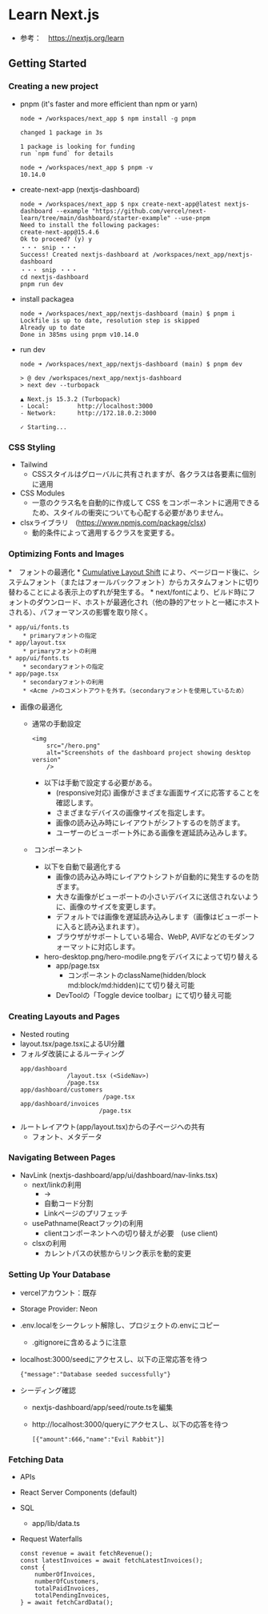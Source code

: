 # Learn Next.js

* 参考：　https://nextjs.org/learn

## Getting Started
### Creating a new project

* pnpm (it's faster and more efficient than npm or yarn)

    ```
    node ➜ /workspaces/next_app $ npm install -g pnpm

    changed 1 package in 3s

    1 package is looking for funding
    run `npm fund` for details
    ```
    
    ```
    node ➜ /workspaces/next_app $ pnpm -v
    10.14.0
    ```

* create-next-app (nextjs-dashboard)

    ```
    node ➜ /workspaces/next_app $ npx create-next-app@latest nextjs-dashboard --example "https://github.com/vercel/next-learn/tree/main/dashboard/starter-example" --use-pnpm
    Need to install the following packages:
    create-next-app@15.4.6
    Ok to proceed? (y) y
    ・・・ snip ・・・
    Success! Created nextjs-dashboard at /workspaces/next_app/nextjs-dashboard
    ・・・ snip ・・・
    cd nextjs-dashboard
    pnpm run dev
    ```

* install packagea
    ```
    node ➜ /workspaces/next_app/nextjs-dashboard (main) $ pnpm i
    Lockfile is up to date, resolution step is skipped
    Already up to date
    Done in 385ms using pnpm v10.14.0
    ```

* run dev
    ```
    node ➜ /workspaces/next_app/nextjs-dashboard (main) $ pnpm dev

    > @ dev /workspaces/next_app/nextjs-dashboard
    > next dev --turbopack

    ▲ Next.js 15.3.2 (Turbopack)
    - Local:        http://localhost:3000
    - Network:      http://172.18.0.2:3000

    ✓ Starting...
    ```

### CSS Styling
* Tailwind
    * CSSスタイルはグローバルに共有されますが、各クラスは各要素に個別に適用
* CSS Modules
    * 一意のクラス名を自動的に作成して CSS をコンポーネントに適用できるため、スタイルの衝突についても心配する必要がありません。
* clsxライブラリ　(https://www.npmjs.com/package/clsx)
    * 動的条件によって適用するクラスを変更する。

### Optimizing Fonts and Images    
*　フォントの最適化
    * [Cumulative Layout Shift](https://vercel.com/blog/how-core-web-vitals-affect-seo) により、ページロード後に、システムフォント（またはフォールバックフォント）からカスタムフォントに切り替わることによる表示上のずれが発生する。
    * next/fontにより、ビルド時にフォントのダウンロード、ホストが最適化され（他の静的アセットと一緒にホストされる）、パフォーマンスの影響を取り除く。

    * app/ui/fonts.ts
        * primaryフォントの指定
    * app/layout.tsx
        * primaryフォントの利用
    * app/ui/fonts.ts
        * secondaryフォントの指定
    * app/page.tsx
        * secondaryフォントの利用
        * <Acme />のコメントアウトを外す。（secondaryフォントを使用しているため）

* 画像の最適化  
    * 通常の手動設定
        ```
        <img
            src="/hero.png"
            alt="Screenshots of the dashboard project showing desktop version"
            />
        ```
        * 以下は手動で設定する必要がある。  
            * (responsive対応) 画像がさまざまな画面サイズに応答することを確認します。
            * さまざまなデバイスの画像サイズを指定します。
            * 画像の読み込み時にレイアウトがシフトするのを防ぎます。
            * ユーザーのビューポート外にある画像を遅延読み込みします。    

    * <Image> コンポーネント   
        * 以下を自動で最適化する
            * 画像の読み込み時にレイアウトシフトが自動的に発生するのを防ぎます。
            * 大きな画像がビューポートの小さいデバイスに送信されないように、画像のサイズを変更します。
            * デフォルトでは画像を遅延読み込みします（画像はビューポートに入ると読み込まれます）。
            * ブラウザがサポートしている場合、WebP, AVIFなどのモダンフォーマットに対応します。
        * hero-desktop.png/hero-modile.pngをデバイスによって切り替える
            * app/page.tsx
                * <Image>コンポーネントのclassName(hidden/block md:block/md:hidden)にて切り替え可能
            * DevToolの「Toggle device toolbar」にて切り替え可能

### Creating Layouts and Pages
* Nested routing
* layout.tsx/page.tsxによるUI分離
* フォルダ改装によるルーティング
    ```
    app/dashboard
                 /layout.tsx (<SideNav>)
                 /page.tsx
    app/dashboard/customers
                           /page.tsx
    app/dashboard/invoices
                          /page.tsx
* ルートレイアウト(app/layout.tsx)からの子ページへの共有
    * フォント、メタデータ

### Navigating Between Pages
* NavLink (nextjs-dashboard/app/ui/dashboard/nav-links.tsx)
    * next/linkの利用
        * <a> -> <Link>
        * 自動コード分割
        * Linkページのプリフェッチ
    * usePathname(Reactフック)の利用
        * clientコンポーネントへの切り替えが必要　(use client)
    * clsxの利用
        * カレントパスの状態からリンク表示を動的変更

### Setting Up Your Database
* vercelアカウント：既存
* Storage Provider: Neon
* .env.localをシークレット解除し、プロジェクトの.envにコピー
    * .gitignoreに含めるように注意
* localhost:3000/seedにアクセスし、以下の正常応答を待つ
    ```
    {"message":"Database seeded successfully"}
    ```

* シーディング確認
    * nextjs-dashboard/app/seed/route.tsを編集
    * http://localhost:3000/queryにアクセスし、以下の応答を待つ

        ```
        [{"amount":666,"name":"Evil Rabbit"}]
        ```

### Fetching Data
* APIs
* React Server Components (default)
* SQL
    * app/lib/data.ts

* Request Waterfalls
    ```
    const revenue = await fetchRevenue();
    const latestInvoices = await fetchLatestInvoices();
    const {
        numberOfInvoices,
        numberOfCustomers,
        totalPaidInvoices,
        totalPendingInvoices,
    } = await fetchCardData();
    ```